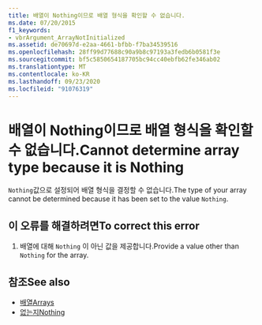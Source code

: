 ```yaml
---
title: 배열이 Nothing이므로 배열 형식을 확인할 수 없습니다.
ms.date: 07/20/2015
f1_keywords:
- vbrArgument_ArrayNotInitialized
ms.assetid: de70697d-e2aa-4661-bfbb-f7ba34539516
ms.openlocfilehash: 28ff99d77688c90a9b8c97193a3fedb6b0581f3e
ms.sourcegitcommit: bf5c5850654187705bc94cc40ebfb62fe346ab02
ms.translationtype: MT
ms.contentlocale: ko-KR
ms.lasthandoff: 09/23/2020
ms.locfileid: "91076319"
---
```

# <a name="cannot-determine-array-type-because-it-is-nothing"></a><span data-ttu-id="8c22f-102">배열이 Nothing이므로 배열 형식을 확인할 수 없습니다.</span><span class="sxs-lookup"><span data-stu-id="8c22f-102">Cannot determine array type because it is Nothing</span></span>

<span data-ttu-id="8c22f-103">`Nothing`값으로 설정되어 배열 형식을 결정할 수 없습니다.</span><span class="sxs-lookup"><span data-stu-id="8c22f-103">The type of your array cannot be determined because it has been set to the value `Nothing`.</span></span>  
  
## <a name="to-correct-this-error"></a><span data-ttu-id="8c22f-104">이 오류를 해결하려면</span><span class="sxs-lookup"><span data-stu-id="8c22f-104">To correct this error</span></span>  
  
1. <span data-ttu-id="8c22f-105">배열에 대해 `Nothing` 이 아닌 값을 제공합니다.</span><span class="sxs-lookup"><span data-stu-id="8c22f-105">Provide a value other than `Nothing` for the array.</span></span>  
  
## <a name="see-also"></a><span data-ttu-id="8c22f-106">참조</span><span class="sxs-lookup"><span data-stu-id="8c22f-106">See also</span></span>

- [<span data-ttu-id="8c22f-107">배열</span><span class="sxs-lookup"><span data-stu-id="8c22f-107">Arrays</span></span>](../programming-guide/language-features/arrays/index.md)
- [<span data-ttu-id="8c22f-108">없는지</span><span class="sxs-lookup"><span data-stu-id="8c22f-108">Nothing</span></span>](../language-reference/nothing.md)

